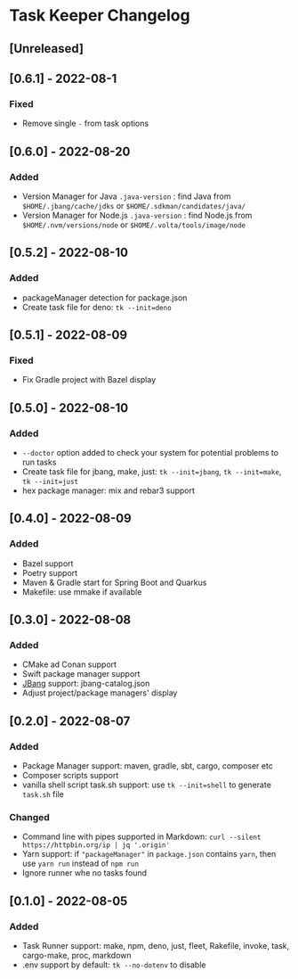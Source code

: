 <!-- Keep a Changelog guide -> https://keepachangelog.com -->

# Task Keeper Changelog

## [Unreleased]

## [0.6.1] - 2022-08-1

### Fixed

- Remove single `-` from task options

## [0.6.0] - 2022-08-20

### Added

- Version Manager for Java `.java-version` : find Java from `$HOME/.jbang/cache/jdks` or `$HOME/.sdkman/candidates/java/`
- Version Manager for Node.js `.java-version` : find Node.js from `$HOME/.nvm/versions/node`
  or `$HOME/.volta/tools/image/node`

## [0.5.2] - 2022-08-10

### Added

- packageManager detection for package.json
- Create task file for deno: `tk --init=deno`

## [0.5.1] - 2022-08-09

### Fixed

- Fix Gradle project with Bazel display

## [0.5.0] - 2022-08-10

### Added

- `--doctor` option added to check your system for potential problems to run tasks
- Create task file for jbang, make, just: `tk --init=jbang`, `tk --init=make`, `tk --init=just`
- hex package manager: mix and rebar3 support

## [0.4.0] - 2022-08-09

### Added

- Bazel support
- Poetry support
- Maven & Gradle start for Spring Boot and Quarkus
- Makefile: use mmake if available

## [0.3.0] - 2022-08-08

### Added

- CMake ad Conan support
- Swift package manager support
- [JBang](https://www.jbang.dev/) support: jbang-catalog.json
- Adjust project/package managers' display

## [0.2.0] - 2022-08-07

### Added

- Package Manager support: maven, gradle, sbt, cargo, composer etc
- Composer scripts support
- vanilla shell script task.sh support: use `tk --init=shell` to generate `task.sh` file

### Changed

- Command line with pipes supported in Markdown: `curl --silent https://httpbin.org/ip | jq '.origin'`
- Yarn support: if `"packageManager"` in `package.json` contains `yarn`, then use `yarn run` instead of `npm run`
- Ignore runner whe no tasks found

## [0.1.0] - 2022-08-05

### Added

- Task Runner support: make, npm, deno, just, fleet, Rakefile, invoke, task, cargo-make, proc, markdown
- .env support by default: `tk --no-dotenv` to disable
